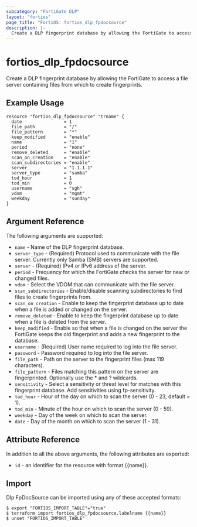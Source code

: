 ```yaml
---
subcategory: "FortiGate DLP"
layout: "fortios"
page_title: "FortiOS: fortios_dlp_fpdocsource"
description: |-
  Create a DLP fingerprint database by allowing the FortiGate to access a file server containing files from which to create fingerprints.
---
```


# fortios_dlp_fpdocsource
Create a DLP fingerprint database by allowing the FortiGate to access a file server containing files from which to create fingerprints.

## Example Usage

```hcl
resource "fortios_dlp_fpdocsource" "trname" {
  date                = 1
  file_path           = "/"
  file_pattern        = "*"
  keep_modified       = "enable"
  name                = "1"
  period              = "none"
  remove_deleted      = "enable"
  scan_on_creation    = "enable"
  scan_subdirectories = "enable"
  server              = "1.1.1.1"
  server_type         = "samba"
  tod_hour            = 1
  tod_min             = 0
  username            = "sgh"
  vdom                = "mgmt"
  weekday             = "sunday"
}
```

## Argument Reference

The following arguments are supported:

* `name` - Name of the DLP fingerprint database.
* `server_type` - (Required) Protocol used to communicate with the file server. Currently only Samba (SMB) servers are supported.
* `server` - (Required) IPv4 or IPv6 address of the server.
* `period` - Frequency for which the FortiGate checks the server for new or changed files.
* `vdom` - Select the VDOM that can communicate with the file server.
* `scan_subdirectories` - Enable/disable scanning subdirectories to find files to create fingerprints from.
* `scan_on_creation` - Enable to keep the fingerprint database up to date when a file is added or changed on the server.
* `remove_deleted` - Enable to keep the fingerprint database up to date when a file is deleted from the server.
* `keep_modified` - Enable so that when a file is changed on the server the FortiGate keeps the old fingerprint and adds a new fingerprint to the database.
* `username` - (Required) User name required to log into the file server.
* `password` - Password required to log into the file server.
* `file_path` - Path on the server to the fingerprint files (max 119 characters).
* `file_pattern` - Files matching this pattern on the server are fingerprinted. Optionally use the * and ? wildcards.
* `sensitivity` - Select a sensitivity or threat level for matches with this fingerprint database. Add sensitivities using fp-sensitivity.
* `tod_hour` - Hour of the day on which to scan the server (0 - 23, default = 1).
* `tod_min` - Minute of the hour on which to scan the server (0 - 59).
* `weekday` - Day of the week on which to scan the server.
* `date` - Day of the month on which to scan the server (1 - 31).


## Attribute Reference

In addition to all the above arguments, the following attributes are exported:
* `id` - an identifier for the resource with format {{name}}.

## Import

Dlp FpDocSource can be imported using any of these accepted formats:
```
$ export "FORTIOS_IMPORT_TABLE"="true"
$ terraform import fortios_dlp_fpdocsource.labelname {{name}}
$ unset "FORTIOS_IMPORT_TABLE"
```

